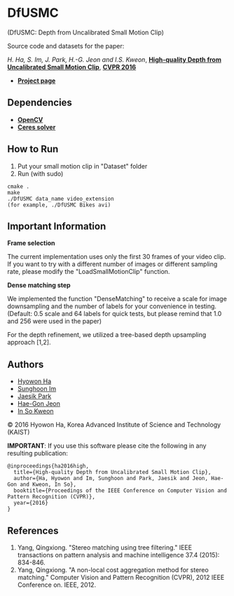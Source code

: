 # DfUSMC
(DfUSMC: Depth from Uncalibrated Small Motion Clip)

Source code and datasets for the paper:

_H. Ha, S. Im, J. Park, H.-G. Jeon and I.S. Kweon_, [**High-quality Depth from Uncalibrated Small Motion Clip**](https://drive.google.com/file/d/0B7-4XlDU1W6rbUtlRW92b01YakU/view?usp=sharing), [**CVPR 2016**](http://cvpr2016.thecvf.com/)

- [**Project page**](http://sites.google.com/site/hyowoncv/ha_cvpr16)

## Dependencies

- [**OpenCV**](http://opencv.org)
- [**Ceres solver**](http://ceres-solver.org)

## How to Run

1. Put your small motion clip in "Dataset" folder
2. Run (with sudo)

```
cmake .
make
./DfUSMC data_name video_extension
(for example, ./DfUSMC Bikes avi)
```

## Important Information

**Frame selection**

The current implementation uses only the first 30 frames of your video clip. If you want to try with a different number of images or different sampling rate, please modify the "LoadSmallMotionClip" function.

**Dense matching step**

We implemented the function "DenseMatching" to receive a scale for image downsampling and the number of labels for your convenience in testing. (Default: 0.5 scale and 64 labels for quick tests, but please remind that 1.0 and 256 were used in the paper)

For the depth refinement, we utilized a tree-based depth upsampling approach [1,2].

## Authors

- [Hyowon Ha](http://sites.google.com/site/hyowoncv)
- [Sunghoon Im](http://sites.google.com/site/shimrcv)
- [Jaesik Park](http://sites.google.com/site/jsparkcv)
- [Hae-Gon Jeon](http://sites.google.com/site/hgjeoncv)
- [In So Kweon](http://rcv.kaist.ac.kr)

&copy; 2016 Hyowon Ha, Korea Advanced Institute of Science and Technology (KAIST)


**IMPORTANT**: If you use this software please cite the following in any resulting publication:
```
@inproceedings{ha2016high,
  title={High-quality Depth from Uncalibrated Small Motion Clip},
  author={Ha, Hyowon and Im, Sunghoon and Park, Jaesik and Jeon, Hae-Gon and Kweon, In So},
  booktitle={Proceedings of the IEEE Conference on Computer Vision and Pattern Recognition (CVPR)},
  year={2016}
}
```
## References

1. Yang, Qingxiong. "Stereo matching using tree filtering." IEEE transactions on pattern analysis and machine intelligence 37.4 (2015): 834-846.
2. Yang, Qingxiong. "A non-local cost aggregation method for stereo matching." Computer Vision and Pattern Recognition (CVPR), 2012 IEEE Conference on. IEEE, 2012.

